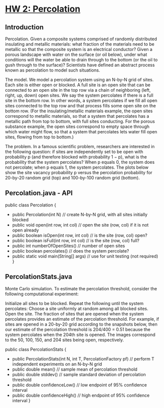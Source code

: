 # [HW 2: Percolation](https://sp18.datastructur.es/materials/hw/hw2/hw2)

## Introduction

Percolation. Given a composite systems comprised of randomly distributed insulating and metallic materials: what fraction of the materials need to be metallic so that the composite system is an electrical conductor? Given a porous landscape with water on the surface (or oil below), under what conditions will the water be able to drain through to the bottom (or the oil to gush through to the surface)? Scientists have defined an abstract process known as percolation to model such situations.

The model. We model a percolation system using an N-by-N grid of sites. Each site is either open or blocked. A full site is an open site that can be connected to an open site in the top row via a chain of neighboring (left, right, up, down) open sites. We say the system percolates if there is a full site in the bottom row. In other words, a system percolates if we fill all open sites connected to the top row and that process fills some open site on the bottom row. (For the insulating/metallic materials example, the open sites correspond to metallic materials, so that a system that percolates has a metallic path from top to bottom, with full sites conducting. For the porous substance example, the open sites correspond to empty space through which water might flow, so that a system that percolates lets water fill open sites, flowing from top to bottom.)

The problem. In a famous scientific problem, researchers are interested in the following question: if sites are independently set to be open with probability p (and therefore blocked with probability 1 − p), what is the probability that the system percolates? When p equals 0, the system does not percolate; when p equals 1, the system percolates. The plots below show the site vacancy probability p versus the percolation probability for 20-by-20 random grid (top) and 100-by-100 random grid (bottom).


## Percolation.java - API
public class Percolation {
   - public Percolation(int N)                // create N-by-N grid, with all sites initially blocked
   - public void open(int row, int col)       // open the site (row, col) if it is not open already
   - public boolean isOpen(int row, int col)  // is the site (row, col) open?
   - public boolean isFull(int row, int col)  // is the site (row, col) full?
   - public int numberOfOpenSites()           // number of open sites
   - public boolean percolates()              // does the system percolate?
   - public static void main(String[] args)   // use for unit testing (not required)
}

## PercolationStats.java
Monte Carlo simulation. To estimate the percolation threshold, consider the following computational experiment:

Initialize all sites to be blocked.
Repeat the following until the system percolates:
Choose a site uniformly at random among all blocked sites.
Open the site.
The fraction of sites that are opened when the system percolates provides an estimate of the percolation threshold.
For example, if sites are opened in a 20-by-20 grid according to the snapshots below, then our estimate of the percolation threshold is 204/400 = 0.51 because the system percolates when the 204th site is opened. The images correspond to the 50, 100, 150, and 204 sites being open, respectively.

public class PercolationStats {
   - public PercolationStats(int N, int T, PercolationFactory pf)   // perform T independent experiments on an N-by-N grid
   - public double mean()                                           // sample mean of percolation threshold
   - public double stddev()                                         // sample standard deviation of percolation threshold
   - public double confidenceLow()                                  // low endpoint of 95% confidence interval
   - public double confidenceHigh()                                 // high endpoint of 95% confidence interval
}
